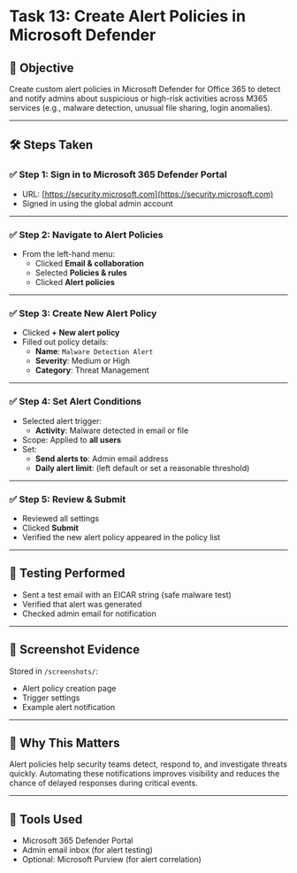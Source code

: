 # Task 13: Create Alert Policies in Microsoft Defender

## 🚨 Objective
Create custom alert policies in Microsoft Defender for Office 365 to detect and notify admins about suspicious or high-risk activities across M365 services (e.g., malware detection, unusual file sharing, login anomalies).

---

## 🛠️ Steps Taken

### ✅ Step 1: Sign in to Microsoft 365 Defender Portal
- URL: [https://security.microsoft.com](https://security.microsoft.com)
- Signed in using the global admin account

---

### ✅ Step 2: Navigate to Alert Policies
- From the left-hand menu:
  - Clicked **Email & collaboration**
  - Selected **Policies & rules**
  - Clicked **Alert policies**

---

### ✅ Step 3: Create New Alert Policy
- Clicked **+ New alert policy**
- Filled out policy details:
  - **Name**: `Malware Detection Alert`
  - **Severity**: Medium or High
  - **Category**: Threat Management

---

### ✅ Step 4: Set Alert Conditions
- Selected alert trigger:
  - **Activity**: Malware detected in email or file
- Scope: Applied to **all users**
- Set:
  - **Send alerts to**: Admin email address
  - **Daily alert limit**: (left default or set a reasonable threshold)

---

### ✅ Step 5: Review & Submit
- Reviewed all settings
- Clicked **Submit**
- Verified the new alert policy appeared in the policy list

---

## 🧪 Testing Performed
- Sent a test email with an EICAR string (safe malware test)
- Verified that alert was generated
- Checked admin email for notification

---

## 📸 Screenshot Evidence
Stored in `/screenshots/`:
- Alert policy creation page
- Trigger settings
- Example alert notification

---

## 🔐 Why This Matters
Alert policies help security teams detect, respond to, and investigate threats quickly. Automating these notifications improves visibility and reduces the chance of delayed responses during critical events.

---

## 🔗 Tools Used
- Microsoft 365 Defender Portal  
- Admin email inbox (for alert testing)
- Optional: Microsoft Purview (for alert correlation)

